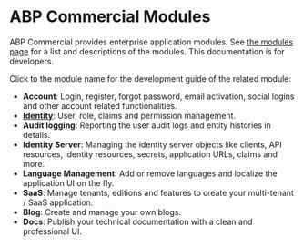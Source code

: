 # ABP Commercial Modules

ABP Commercial provides enterprise application modules. See [the modules page](https://commercial.abp.io/modules) for a list and descriptions of the modules. This documentation is for developers.

Click to the module name for the development guide of the related module:

* **Account**: Login, register, forgot password, email activation, social logins and other account related functionalities.
* **[Identity](Identity.md)**: User, role, claims and permission management.
* **Audit logging**: Reporting the user audit logs and entity histories in details.
* **Identity Server**: Managing the identity server objects like clients, API resources, identity resources, secrets, application URLs, claims and more.
* **Language Management**: Add or remove languages and localize the application UI on the fly.
* **SaaS**: Manage tenants, editions and features to create your multi-tenant / SaaS application.
* **Blog**: Create and manage your own blogs.
* **Docs**: Publish your technical documentation with a clean and professional UI.